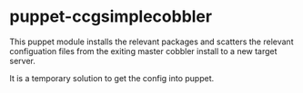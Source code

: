 # puppet-ccgsimplecobbler

This puppet module installs the relevant packages and scatters the relevant 
configuation files from the exiting master cobbler install to a new target server.

It is a temporary solution to get the config into puppet.
